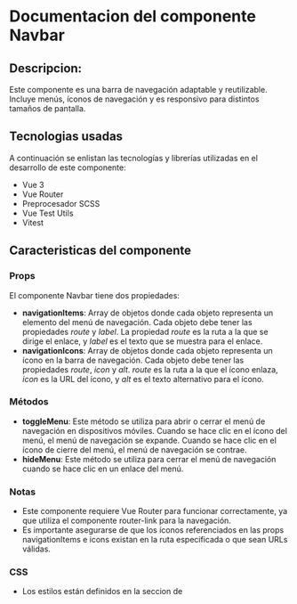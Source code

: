 # Documentacion del componente Navbar
## Descripcion:
Este componente es una barra de navegación adaptable y reutilizable. Incluye menús, íconos de navegación y es responsivo para distintos tamaños de pantalla.

## Tecnologias usadas
A continuación se enlistan las tecnologías y librerías utilizadas en el desarrollo de este componente:
* Vue 3
* Vue Router
* Preprocesador SCSS
* Vue Test Utils
* Vitest

## Caracteristicas del componente
### Props
El componente Navbar tiene dos propiedades:
* **navigationItems**: Array de objetos donde cada objeto representa un elemento del menú de navegación. Cada objeto debe tener las propiedades *route* y *label*. La propiedad *route* es la ruta a la que se dirige el enlace, y *label* es el texto que se muestra para el enlace.
* **navigationIcons**: Array de objetos donde cada objeto representa un ícono en la barra de navegación. Cada objeto debe tener las propiedades *route*, *icon* y *alt*. *route* es la ruta a la que el ícono enlaza, *icon* es la URL del ícono, y *alt* es el texto alternativo para el ícono.

### Métodos
* **toggleMenu**: Este método se utiliza para abrir o cerrar el menú de navegación en dispositivos móviles. Cuando se hace clic en el ícono del menú, el menú de navegación se expande. Cuando se hace clic en el ícono de cierre del menú, el menú de navegación se contrae.
* **hideMenu**: Este método se utiliza para cerrar el menú de navegación cuando se hace clic en un enlace del menú.

### Notas
* Este componente requiere Vue Router para funcionar correctamente, ya que utiliza el componente router-link para la navegación.
* Es importante asegurarse de que los íconos referenciados en las props navigationItems e icons existan en la ruta especificada o que sean URLs válidas.
 
### CSS
* Los estilos están definidos en la seccion de <style> y usan la extencion .scss.
* Los estilos están "scoped", lo que significa que solo se aplicarán a este componente y no afectarán a otros componentes de la aplicación donde se reutilice.
* Se puede modificar la variable $background-nav para cambiar el color del fondo del navbar, asi como tambien se pueden cambiar las variables $font-color y $font-size para cambiar el color y tamaño de la letra del navbar respectivamente.
* El componente utiliza media queries para adaptarse a diferentes tamaños de pantalla. Se muestra un menú de navegación desplegable cuando la pantalla es menor a 780px.
* Se definen dos placeholders scss: 
* * %highlight-font: Aumenta la escala del texto y lo colorea en azul oscuro cuando se activa un enlace.
* * %center-content: Centra el contenido en un bloque, tanto horizontal como verticalmente.

## Uso del componente
Para utilizar este componente, primero se debe descargar el archivo *TheNavbar.vue* que se encuentra dentro de *src/components* y agregarlo al proyecto donde se reutilizara. 

Posteriormente en el componente padre se importa el componente *TheNavbar* y mediante la etiqueta *Navbar* se pasa el array de objetos que contienen los datos de la navegación.

A continuacion un ejemplo:

```vue
<template>
    <div>
        <Navbar :navigationItems="navigationItems" :navigationIcons="navigationIcons" />
    </div>
</template>

<script>
import Navbar from './TheNavbar.vue';

export default {
    components: {
        Navbar,
    },
    data() {
        return {
            navigationItems: [{
                    route: '/products',
                    label: 'Products'
                },
                {
                    route: '/services',
                    label: 'Services'
                },
                {
                    route: '/blog',
                    label: 'Blog'
                },
                {
                    route: '/about',
                    label: 'About'
                },
                {
                    route: '/contact',
                    label: 'Contact Us'
                },
            ],
            navigationIcons: [{
                    icon: 'src/assets/like.svg',
                    alt: "Like Icon",
                    route: "/like"
                },
                {
                    icon: "src/assets/notification.svg",
                    alt: "Notification Icon",
                    route: "/notification"
                },
                {
                    icon: "src/assets/profile.svg",
                    alt: "Profile Icon",
                    route: "/profile"
                },
            ],
        };
    },
};
</script>

```

En *navigationItems*: cada objeto tiene una propiedad route que indica a dónde debe redirigir el enlace, y una propiedad label que indica el texto que se mostrará para el enlace

En *navigationIcons*: cada objeto tiene una propiedad icon que indica la ubicación del archivo de imagen del ícono, una propiedad alt que proporciona texto alternativo para el ícono, y una propiedad route que indica a dónde debe redirigir el ícono.

Estos datos se pasan al componente Navbar para que se puedan renderizar los enlaces de navegación y los íconos.


## Demostracion
El ejemplo anterior se encuentra en el archivo *TheNavigation*, donde se definen los ítems de navegación e íconos como datos en el componente padre, mismos que luego se pasan al componente *Navbar* a través de props.

La implementación de este componente se puede ver de la siguiente forma:

**Visualización de la barra de navegación**

![NavbarMenu](https://github.com/MileydyMtz/vue-navbar-component/assets/85470047/53b54a94-30f2-4f13-9dbb-1db175a6e6b9)


**Barra de navegacion desde la vista Mobile**

![NavbarMenu Mobile](https://github.com/MileydyMtz/vue-navbar-component/assets/85470047/de26ada5-aeb2-4e83-90b0-d057d570fd3d)


**Visualizacion del menu abierto**

![NavbarMenu Mobile Open](https://github.com/MileydyMtz/vue-navbar-component/assets/85470047/d6277f64-61aa-4f11-b09a-faa8ce97badc)


## Pruebas
Las pruebas se han implementado utilizando la biblioteca vitest para correr las pruebas y @vue/test-utils para montar el componente. 

A continuacion se muestran las pruebas implementadas:
* **mounts without crashing**: Esta prueba verifica si el componente Navbar se monta correctamente sin causar errores. 
* **should hide the menu initially**: Se verifica que el menú esté oculto por defecto cuando el componente se carga por primera vez. 
* **menu has correct class based on its state**: Esta prueba verifica que la clase del menú cambie correctamente cuando se hace clic en los iconos de abrir y cerrar menú. Esto se hace simulando clics en estos iconos y luego comprobando si la clase del menú ha cambiado como se esperaba.
* **should render all menu links**: Se verifica que todos los enlaces de menú proporcionados como propiedades se rendericen correctamente. Esto se hace buscando todos los enlaces dentro del menú y comprobando si su número coincide con el número de elementos proporcionados.
* **should render all icons**: Esta prueba verifica que todos los íconos proporcionados como propiedades se rendericen correctamente.
* **should close the menu when a navigation link is clicked**: Esta prueba verifica que el menú se cierre cuando se hace clic en un enlace de navegación. 
